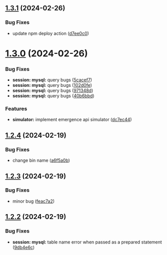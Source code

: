 ## [1.3.1](https://github.com/ephrimlawrence/ananse/compare/v1.3.0...v1.3.1) (2024-02-26)


### Bug Fixes

* update npm deploy action ([d7ee0c0](https://github.com/ephrimlawrence/ananse/commit/d7ee0c0716a533c1b74bb59ff0db0b9e710bccb9))



# [1.3.0](https://github.com/ephrimlawrence/ananse/compare/v1.2.4...v1.3.0) (2024-02-26)


### Bug Fixes

* **session: mysql:** query bugs ([5cacef7](https://github.com/ephrimlawrence/ananse/commit/5cacef7c3a919ecf8813a3878c6fc2155d640439))
* **session: mysql:** query bugs ([102d0fe](https://github.com/ephrimlawrence/ananse/commit/102d0fecbb0b11fc1fdab786f39cbc8b62931112))
* **session: mysql:** query bugs ([971348d](https://github.com/ephrimlawrence/ananse/commit/971348d9696a8cedec3e68deb7c8960b2357294b))
* **session: mysql:** query bugs ([40b6bbd](https://github.com/ephrimlawrence/ananse/commit/40b6bbd5c09e51451b2ea8acdd3ccc6893143831))


### Features

* **simulator:** implement emergence api simulator ([dc7ec44](https://github.com/ephrimlawrence/ananse/commit/dc7ec44e77e19d238b04379708ae8d3284b0fefd))



## [1.2.4](https://github.com/ephrimlawrence/ananse/compare/v1.2.3...v1.2.4) (2024-02-19)


### Bug Fixes

* change bin name ([a6f5a0b](https://github.com/ephrimlawrence/ananse/commit/a6f5a0bdace43a538bd5900a79dfeb4e5ada995d))



## [1.2.3](https://github.com/ephrimlawrence/ananse/compare/v1.2.2...v1.2.3) (2024-02-19)


### Bug Fixes

* minor bug ([feac7a2](https://github.com/ephrimlawrence/ananse/commit/feac7a24cc5fb8b2f185f441402157640204dd67))



## [1.2.2](https://github.com/ephrimlawrence/ananse/compare/v1.2.1...v1.2.2) (2024-02-19)


### Bug Fixes

* **session: mysql:** table name error when passed as a prepared statement ([9db4e6c](https://github.com/ephrimlawrence/ananse/commit/9db4e6c8d0759326f7e28bc5ddf321b04ad28656))



